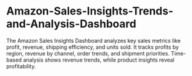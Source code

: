 # Amazon-Sales-Insights-Trends-and-Analysis-Dashboard
The Amazon Sales Insights Dashboard analyzes key sales metrics like profit, revenue, shipping efficiency, and units sold. It tracks profits by region, revenue by channel, order trends, and shipment priorities. Time-based analysis shows revenue trends, while product insights reveal profitability.

